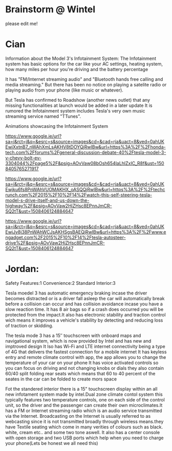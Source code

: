 # Brainstorm @ Wintel
please edit me!


# Cian
Information about the Model 3's Infotainment System:
The Infotainment system has basic options for the car like your AC settings, heating system, how many miles per hour you're driving and the battery percentage

It has  "FM/Internet streaming audio" and "Bluetooth hands free calling and media streaming." But there has been no notice on playing a satelite radio or playing audio from your phone (like music or whatever).

But Tesla has confirmed to Roadshow (another news outlet) that any missing functionalities at launch would be added in a later update
It is rumored the Infotainment system includes Tesla's very own music streaming service named "TTunes".

Animations showcasing the Infotainment System

https://www.google.ie/url?sa=i&rct=j&q=&esrc=s&source=images&cd=&cad=rja&uact=8&ved=0ahUKEwiXxtnB7_nWAhXmLsAKHV8tDOYQjRwIBw&url=https%3A%2F%2Fhonda-tech.com%2Fforums%2Fgeneral-discussion-debate-40%2Ftesla-model-3-v-chevy-bolt-ev-3304044%2Fpage5%2F&psig=AOvVaw08bOsh654laLhlZxIC_R8f&ust=1508405765271917

https://www.google.ie/url?sa=i&rct=j&q=&esrc=s&source=images&cd=&cad=rja&uact=8&ved=0ahUKEwjku6fs8PnWAhVUOMAKHX_oASQQjRwIBw&url=https%3A%2F%2Ftechcrunch.com%2F2015%2F10%2F14%2Fwatch-this-self-steering-tesla-model-s-drive-itself-and-us-down-the-highway%2F&psig=AOvVaw2HiZHsc8EPnnJmCR-SQ2tT&ust=1508406124884647

https://www.google.ie/url?sa=i&rct=j&q=&esrc=s&source=images&cd=&cad=rja&uact=8&ved=0ahUKEwjJv8j38PnWAhWCJsAKHSgsBAEQjRwIBw&url=https%3A%2F%2Fwww.engadget.com%2F2015%2F10%2F14%2Ftesla-autosteer-drive%2F&psig=AOvVaw2HiZHsc8EPnnJmCR-SQ2tT&ust=1508406124884647




# Jordan:
Safety Features:1
Convenience:2
Standard Interior:3

Tesla moedel 3 has automatic emergency braking incase the driver becomes distracted
 or is a driver fall asleep the car will automatically break before a collision can occur and has collision avoidance
 incase you have a slow reaction time. It has 8 air bags so if a crash does occurred
 you will be protected from the impact.It also has electronic stability and traction control wich means it improves a vehicle's stability by detecting and reducing loss of traction or skidding.
 
 The tesla mode 3 has a 15″ touchscreen with onboard maps and navigational system, which is now provided by Intel and has new and imptroved design
It lso has Wi-Fi and LTE internet connectivity being a type of 4G that delivers the fastest connection for a mobile internet
 It has keyless entry and remote climate control with app, the app allows you to change the temperature of your car on your phone
 It has voice activated controls so you can focus on driving and not changing knobs or dials
 they also contain 60/40 split folding rear seats which means that 60 to 40 percent of the seates in the car can be folded to create mors space

Fot the standered interior there is a 15" touchscreen display within an all new infotament system made by intel.Dual zone climate contol system  this typically features two temperature controls, one on each side of the control unit, so the driver and the passenger can create their own microclimates.It has a FM or Internet streaming radio which is an audio service transmitted via the Internet. Broadcasting on the Internet is usually referred to as webcasting since it is not transmitted broadly through wireless means.they have Textile seating which come in many verities of colours such as black. white, cream etc.. and some two tone aswell. It also has a center console with open storage and two USB ports which help when you need to charge your phone(Lets be honest we all need this)
